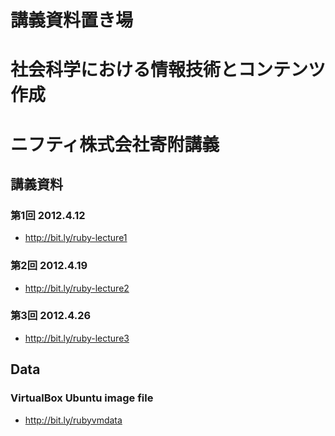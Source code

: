 # 講義資料置き場
# 社会科学における情報技術とコンテンツ作成
# ニフティ株式会社寄附講義

## 講義資料
### 第1回 2012.4.12
- http://bit.ly/ruby-lecture1

### 第2回 2012.4.19
- http://bit.ly/ruby-lecture2

### 第3回 2012.4.26
- http://bit.ly/ruby-lecture3

## Data
### VirtualBox Ubuntu image file
- http://bit.ly/rubyvmdata


